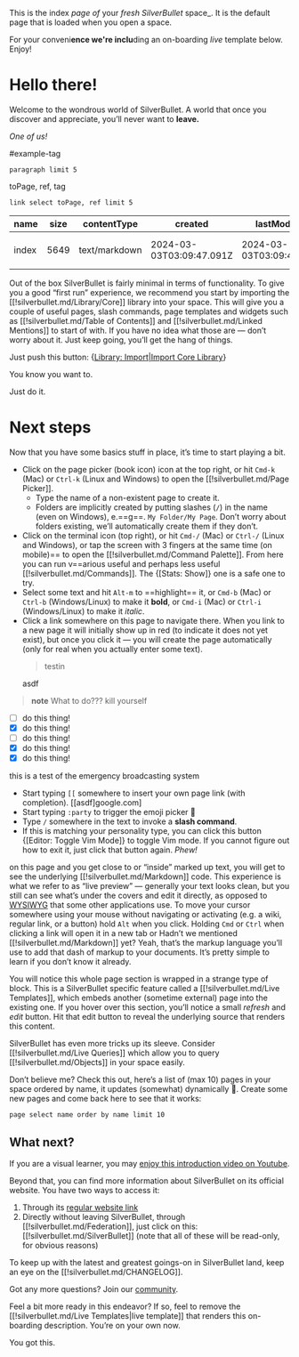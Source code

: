  This is the index _page of_ your _fresh SilverBullet_ space_. It is the default page that is loaded when you open a space.

For your conveni**ence we're inclu**ding an on-boarding _live_ template below. Enjoy! 

# Hello there!
Welcome to the wondrous world of SilverBullet. A world that once you discover and appreciate, you’ll never want to **leave.**

_One of us!_

#example-tag


```query
paragraph limit 5
```

toPage, ref, tag
```query
link select toPage, ref limit 5
```
|name|size|contentType|created|lastModified|perm|ref|tag|tags|itags|
|--|--|--|--|--|--|--|--|--|--|
|index|5649|text/markdown|2024-03-03T03:09:47.091Z|2024-03-03T03:09:47.091Z|rw|index|page|example-tag|page, example-tag|

Out of the box SilverBullet is fairly minimal in terms of functionality. To give you a good “first run” experience, we recommend you start by importing the [[!silverbullet.md/Library/Core]] library into your space. This will give you a couple of useful pages, slash commands, page templates and widgets such as [[!silverbullet.md/Table of Contents]] and [[!silverbullet.md/Linked Mentions]] to start of with. If you have no idea what those are — don’t worry about it. Just keep going, you’ll get the hang of things.

Just push this button: {[Library: Import|Import Core Library]("!silverbullet.md/Library/Core/")}

You know you want to.

Just do it.

# Next steps
Now that you have some basics stuff in place, it’s time to start playing a bit.

* Click on the page picker (book icon) icon at the top right, or hit `Cmd-k` (Mac) or `Ctrl-k` (Linux and Windows) to open the [[!silverbullet.md/Page Picker]].
  * Type the name of a non-existent page to create it.
  * Folders are implicitly created by putting slashes (`/`) in the name (even on Windows), e.==g==. `My Folder/My Page`. Don’t worry about folders existing, we’ll automatically create them if they don’t.
* Click on the terminal icon (top right), or hit `Cmd-/` (Mac) or `Ctrl-/` (Linux and Windows), or tap the screen with 3 fingers at the same time (on mobile)== to open the [[!silverbullet.md/Command Palette]]. From here you can run v==arious useful and perhaps less useful [[!silverbullet.md/Commands]]. The {[Stats: Show]} one is a safe one to try.
* Select some text and hit `Alt-m` to ==highlight== it, or `Cmd-b` (Mac) or `Ctrl-b` (Windows/Linux) to make it **bold**, or `Cmd-i` (Mac) or `Ctrl-i` (Windows/Linux) to make it _italic_.
* Click a link somewhere on this page to navigate there. When you link to a new page it will initially show up in red (to indicate it does not yet exist), but once you click it — you will create the page automatically (only for real when you actually enter some text).
  > testin
  >
  asdf
> **note** What to do???
> kill yourself

* [ ] do this thing!
* [x] do this thing!
* [ ] do this thing!
* [x] do this thing!
* [x] do this thing!

this is a test
  of the emergency broadcasting system
  


* Start typing `[[` somewhere to insert your own page link (with completion). [[asdf]google.com]
* Start typing `:party` to trigger the emoji picker 🎉
* Type `/` somewhere in the text to invoke a **slash command**.
* If this is matching your personality type, you can click this button {[Editor: Toggle Vim Mode]} to toggle Vim mode. If you cannot figure out how to exit it, just click that button again. _Phew!_


on this page and you get close to or “inside” marked up text, you will get to see the underlying [[!silverbullet.md/Markdown]] code. This experience is what we refer to as “live preview” — generally your text looks clean, but you still can see what’s under the covers and edit it directly, as opposed to [WYSIWYG](https://en.wikipedia.org/wiki/WYSIWYG) that some other applications use. To move your cursor somewhere using your mouse without navigating or activating (e.g. a wiki, regular link, or a button) hold `Alt` when you click. Holding `Cmd` or `Ctrl` when clicking a link will open it in a new tab or 
Hadn’t we mentioned [[!silverbullet.md/Markdown]] yet? Yeah, that’s the markup language you’ll use to add that dash of markup to your documents. It’s pretty simple to learn if you don’t know it already.

You will notice this whole page section is wrapped in a strange type of block. This is a SilverBullet specific feature called a [[!silverbullet.md/Live Templates]], which embeds another (sometime external) page into the existing one. If you hover over this section, you’ll notice a small _refresh_ and _edit_ button. Hit that edit button to reveal the underlying source that renders this content.

SilverBullet has even more tricks up its sleeve. Consider [[!silverbullet.md/Live Queries]] which allow you to query [[!silverbullet.md/Objects]] in your space easily.

Don’t believe me? Check this out, here’s a list of (max 10) pages in your space ordered by name, it updates (somewhat) dynamically 🤯. Create some new pages and come back here to see that it works:

```query
page select name order by name limit 10 
```

## What next?
If you are a visual learner, you may [enjoy this introduction video on Youtube](https://www.youtube.com/watch?v=BbNbZgOwB-Y).

Beyond that, you can find more information about SilverBullet on its official website. You have two ways to access it:

1. Through its [regular website link](https://silverbullet.md/)
2. Directly without leaving SilverBullet, through [[!silverbullet.md/Federation]], just click on this: [[!silverbullet.md/SilverBullet]] (note that all of these will be read-only, for obvious reasons)

To keep up with the latest and greatest goings-on in SilverBullet land, keep an eye on the [[!silverbullet.md/CHANGELOG]].

Got any more questions? Join our [community](https://community.silverbullet.md/).

Feel a bit more ready in this endeavor? If so, feel to remove the [[!silverbullet.md/Live Templates|live template]] that renders this on-boarding description. You’re on your own now.

You got this.
